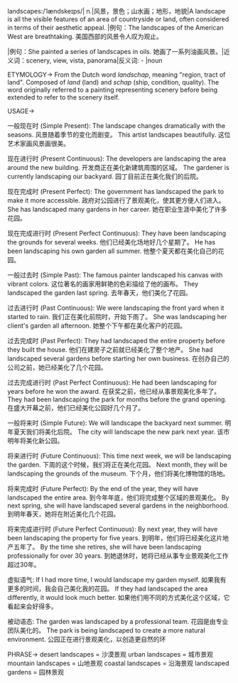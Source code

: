 landscapes:/ˈlændskeɪps/| n.|风景，景色；山水画；地形，地貌|A landscape is all the visible features of an area of countryside or land, often considered in terms of their aesthetic appeal.  |例句：The landscapes of the American West are breathtaking. 美国西部的风景令人叹为观止。

|例句：She painted a series of landscapes in oils. 她画了一系列油画风景。|近义词：scenery, view, vista, panorama|反义词: - |noun


ETYMOLOGY->
From the Dutch word *landschap*, meaning "region, tract of land".  Composed of *land* (land) and *schap* (ship, condition, quality).  The word originally referred to a painting representing scenery before being extended to refer to the scenery itself.


USAGE->

一般现在时 (Simple Present):
The landscape changes dramatically with the seasons.  风景随着季节的变化而剧变。
This artist landscapes beautifully. 这位艺术家画风景画很美。

现在进行时 (Present Continuous):
The developers are landscaping the area around the new building. 开发商正在美化新建筑周围的区域。
The gardener is currently landscaping our backyard. 园丁目前正在美化我们的后院。


现在完成时 (Present Perfect):
The government has landscaped the park to make it more accessible. 政府对公园进行了景观美化，使其更方便人们进入。
She has landscaped many gardens in her career. 她在职业生涯中美化了许多花园。

现在完成进行时 (Present Perfect Continuous):
They have been landscaping the grounds for several weeks. 他们已经美化场地好几个星期了。
He has been landscaping his own garden all summer. 他整个夏天都在美化自己的花园。

一般过去时 (Simple Past):
The famous painter landscaped his canvas with vibrant colors.  这位著名的画家用鲜艳的色彩描绘了他的画布。
They landscaped the garden last spring. 去年春天，他们美化了花园。

过去进行时 (Past Continuous):
We were landscaping the front yard when it started to rain. 我们正在美化前院时，开始下雨了。
She was landscaping her client's garden all afternoon. 她整个下午都在美化客户的花园。

过去完成时 (Past Perfect):
They had landscaped the entire property before they built the house.  他们在建房子之前就已经美化了整个地产。
She had landscaped several gardens before starting her own business. 在创办自己的公司之前，她已经美化了几个花园。


过去完成进行时 (Past Perfect Continuous):
He had been landscaping for years before he won the award.  在获奖之前，他已经从事景观美化多年了。
They had been landscaping the park for months before the grand opening. 在盛大开幕之前，他们已经美化公园好几个月了。


一般将来时 (Simple Future):
We will landscape the backyard next summer.  明年夏天我们将美化后院。
The city will landscape the new park next year. 该市明年将美化新公园。


将来进行时 (Future Continuous):
This time next week, we will be landscaping the garden. 下周的这个时候，我们将正在美化花园。
Next month, they will be landscaping the grounds of the museum. 下个月，他们将美化博物馆的场地。

将来完成时 (Future Perfect):
By the end of the year, they will have landscaped the entire area. 到今年年底，他们将完成整个区域的景观美化。
By next spring, she will have landscaped several gardens in the neighborhood. 到明年春天，她将在附近美化几个花园。

将来完成进行时 (Future Perfect Continuous):
By next year, they will have been landscaping the property for five years. 到明年，他们将已经美化这片地产五年了。
By the time she retires, she will have been landscaping professionally for over 30 years. 到她退休时，她将已经从事专业景观美化工作超过30年。

虚拟语气:
If I had more time, I would landscape my garden myself. 如果我有更多的时间，我会自己美化我的花园。
If they had landscaped the area differently, it would look much better. 如果他们用不同的方式美化这个区域，它看起来会好得多。

被动语态:
The garden was landscaped by a professional team.  花园是由专业团队美化的。
The park is being landscaped to create a more natural environment. 公园正在进行景观美化，以创造更自然的环


PHRASE->
desert landscapes = 沙漠景观
urban landscapes = 城市景观
mountain landscapes = 山地景观
coastal landscapes = 沿海景观
landscaped gardens = 园林景观
